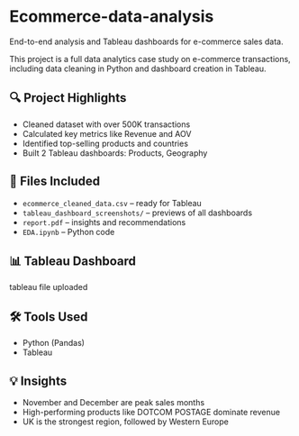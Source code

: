 # Ecommerce-data-analysis
End-to-end analysis and Tableau dashboards for e-commerce sales data.


This project is a full data analytics case study on e-commerce transactions, including data cleaning in Python and dashboard creation in Tableau.

## 🔍 Project Highlights
- Cleaned dataset with over 500K transactions
- Calculated key metrics like Revenue and AOV
- Identified top-selling products and countries
- Built 2 Tableau dashboards: Products, Geography

## 📁 Files Included
- `ecommerce_cleaned_data.csv` – ready for Tableau
- `tableau_dashboard_screenshots/` – previews of all dashboards
- `report.pdf` – insights and recommendations
- `EDA.ipynb` – Python code

## 📊 Tableau Dashboard
tableau file uploaded

## 🛠 Tools Used
- Python (Pandas)
- Tableau
  

## 💡 Insights
- November and December are peak sales months
- High-performing products like DOTCOM POSTAGE dominate revenue
- UK is the strongest region, followed by Western Europe

